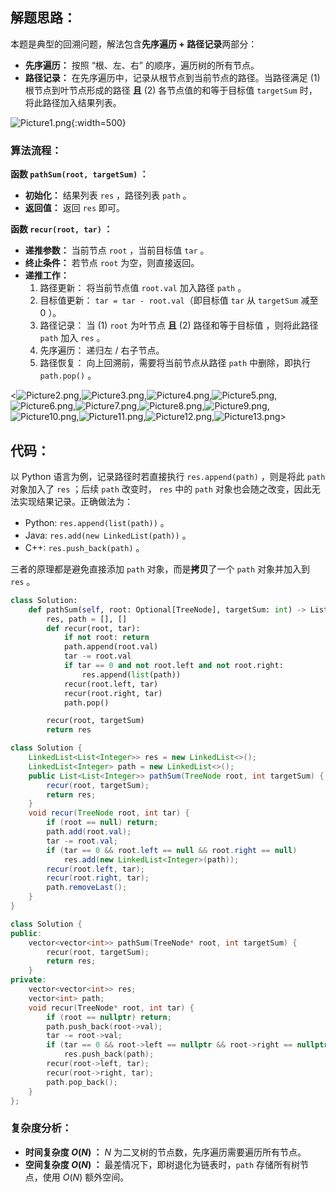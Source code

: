 ## 解题思路：

本题是典型的回溯问题，解法包含**先序遍历 + 路径记录**两部分：

- **先序遍历：** 按照 “根、左、右” 的顺序，遍历树的所有节点。
- **路径记录：** 在先序遍历中，记录从根节点到当前节点的路径。当路径满足 (1) 根节点到叶节点形成的路径 **且** (2) 各节点值的和等于目标值 `targetSum` 时，将此路径加入结果列表。

![Picture1.png](https://pic.leetcode-cn.com/1599400747-BuGhCT-Picture1.png){:width=500}

### 算法流程：

**函数 `pathSum(root, targetSum)` ：**

- **初始化：** 结果列表 `res` ，路径列表 `path` 。
- **返回值：** 返回 `res` 即可。

**函数 `recur(root, tar)` ：**

- **递推参数：** 当前节点 `root` ，当前目标值 `tar` 。
- **终止条件：** 若节点 `root` 为空，则直接返回。
- **递推工作：**
  1. 路径更新： 将当前节点值 `root.val` 加入路径 `path` 。
  2. 目标值更新： `tar = tar - root.val`（即目标值 `tar` 从 `targetSum` 减至 $0$ ）。
  3. 路径记录： 当 (1) `root` 为叶节点 **且** (2) 路径和等于目标值 ，则将此路径 `path` 加入 `res` 。
  4. 先序遍历： 递归左 / 右子节点。
  5. 路径恢复： 向上回溯前，需要将当前节点从路径 `path` 中删除，即执行 `path.pop()` 。

<![Picture2.png](https://pic.leetcode-cn.com/1599400747-FhiySZ-Picture2.png),![Picture3.png](https://pic.leetcode-cn.com/1599400747-SAVFMR-Picture3.png),![Picture4.png](https://pic.leetcode-cn.com/1599400747-HsbajF-Picture4.png),![Picture5.png](https://pic.leetcode-cn.com/1599400747-FGhOvI-Picture5.png),![Picture6.png](https://pic.leetcode-cn.com/1599400747-ZIBiod-Picture6.png),![Picture7.png](https://pic.leetcode-cn.com/1599400747-IplqhE-Picture7.png),![Picture8.png](https://pic.leetcode-cn.com/1599400747-bDmOoi-Picture8.png),![Picture9.png](https://pic.leetcode-cn.com/1599400747-QWjiJz-Picture9.png),![Picture10.png](https://pic.leetcode-cn.com/1599400747-PWOXkh-Picture10.png),![Picture11.png](https://pic.leetcode-cn.com/1599400747-zLGIme-Picture11.png),![Picture12.png](https://pic.leetcode-cn.com/1599400747-qtezAS-Picture12.png),![Picture13.png](https://pic.leetcode-cn.com/1599400747-ppbdOa-Picture13.png)>

## 代码：

以 Python 语言为例，记录路径时若直接执行 `res.append(path)` ，则是将此 `path` 对象加入了 `res` ；后续 `path` 改变时， `res` 中的 `path` 对象也会随之改变，因此无法实现结果记录。正确做法为：

- Python: `res.append(list(path))` 。
- Java: `res.add(new LinkedList(path))` 。
- C++: `res.push_back(path)` 。

三者的原理都是避免直接添加 `path` 对象，而是**拷贝**了一个 `path` 对象并加入到 `res` 。

```Python []
class Solution:
    def pathSum(self, root: Optional[TreeNode], targetSum: int) -> List[List[int]]:
        res, path = [], []
        def recur(root, tar):
            if not root: return
            path.append(root.val)
            tar -= root.val
            if tar == 0 and not root.left and not root.right:
                res.append(list(path))
            recur(root.left, tar)
            recur(root.right, tar)
            path.pop()

        recur(root, targetSum)
        return res
```

```Java []
class Solution {
    LinkedList<List<Integer>> res = new LinkedList<>();
    LinkedList<Integer> path = new LinkedList<>();
    public List<List<Integer>> pathSum(TreeNode root, int targetSum) {
        recur(root, targetSum);
        return res;
    }
    void recur(TreeNode root, int tar) {
        if (root == null) return;
        path.add(root.val);
        tar -= root.val;
        if (tar == 0 && root.left == null && root.right == null)
            res.add(new LinkedList<Integer>(path));
        recur(root.left, tar);
        recur(root.right, tar);
        path.removeLast();
    }
}
```

```C++ []
class Solution {
public:
    vector<vector<int>> pathSum(TreeNode* root, int targetSum) {
        recur(root, targetSum);
        return res;
    }
private:
    vector<vector<int>> res;
    vector<int> path;
    void recur(TreeNode* root, int tar) {
        if (root == nullptr) return;
        path.push_back(root->val);
        tar -= root->val;
        if (tar == 0 && root->left == nullptr && root->right == nullptr)
            res.push_back(path);
        recur(root->left, tar);
        recur(root->right, tar);
        path.pop_back();
    }
};
```

### 复杂度分析：

- **时间复杂度 $O(N)$ ：** $N$ 为二叉树的节点数，先序遍历需要遍历所有节点。
- **空间复杂度 $O(N)$ ：** 最差情况下，即树退化为链表时，`path` 存储所有树节点，使用 $O(N)$ 额外空间。
